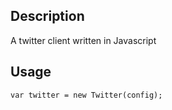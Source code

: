 ## Description
A twitter client written in Javascript

## Usage

    var twitter = new Twitter(config);
